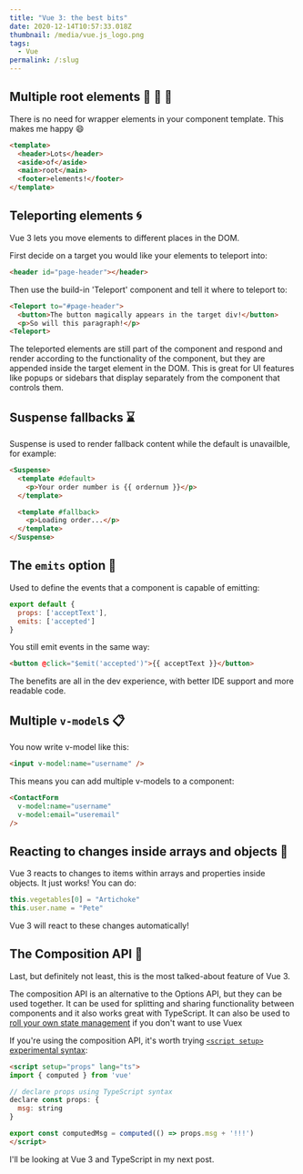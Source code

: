 ```yaml
---
title: "Vue 3: the best bits"
date: 2020-12-14T10:57:33.018Z
thumbnail: /media/vue.js_logo.png
tags:
  - Vue
permalink: /:slug
---
```

## Multiple root elements :carrot: :carrot: :carrot:

There is no need for wrapper elements in your component template. This makes me happy :smile:

```html
<template>
  <header>Lots</header>
  <aside>of</aside>
  <main>root</main>
  <footer>elements!</footer>
</template>
```

## Teleporting elements :cyclone:

Vue 3 lets you move elements to different places in the DOM.

First decide on a target you would like your elements to teleport into:

```html
<header id="page-header"></header>
```

Then use the build-in 'Teleport' component and tell it where to teleport to:

```html
<Teleport to="#page-header">
  <button>The button magically appears in the target div!</button>
  <p>So will this paragraph!</p>
<Teleport>
```

The teleported elements are still part of the component and respond and render according to the functionality of the component, but they are appended inside the target element in the DOM. This is great for UI features like popups or sidebars that display separately from the component that controls them.

## Suspense fallbacks :hourglass:

Suspense is used to render fallback content while the default is unavailble, for example:

```html
<Suspense>
  <template #default>
    <p>Your order number is {{ ordernum }}</p>
  </template>

  <template #fallback>
    <p>Loading order...</p>
  </template>
</Suspense>
```

## The `emits` option :tada:

Used to define the events that a component is capable of emitting:

```js
export default {
  props: ['acceptText'],
  emits: ['accepted']
}
```

You still emit events in the same way:

```html
<button @click="$emit('accepted')">{{ acceptText }}</button>
```

The benefits are all in the dev experience, with better IDE support and more readable code.

## Multiple `v-model`s :clipboard:

You now write v-model like this:

```html
<input v-model:name="username" />
```

This means you can add multiple v-models to a component:

```html
<ContactForm
  v-model:name="username"
  v-model:email="useremail"
/>
```

## Reacting to changes inside arrays and objects :dash:

Vue 3 reacts to changes to items within arrays and properties inside objects. It just works! You can do:

```js
this.vegetables[0] = "Artichoke"
this.user.name = "Pete"
```

Vue 3 will react to these changes automatically!

## The Composition API :bricks:

Last, but definitely not least, this is the most talked-about feature of Vue 3. 

The composition API is an alternative to the Options API, but they can be used together. It can be used for splitting and sharing functionality between components and it also works great with TypeScript. It can also be used to [roll your own state management](https://ghalex.com/state-management-in-vue-3/) if you don't want to use Vuex

If you're using the composition API, it's worth trying [`<script setup>` experimental syntax](https://github.com/vuejs/rfcs/blob/sfc-improvements/active-rfcs/0000-sfc-script-setup.md):

```html
<script setup="props" lang="ts">
import { computed } from 'vue'

// declare props using TypeScript syntax
declare const props: {
  msg: string
}

export const computedMsg = computed(() => props.msg + '!!!')
</script>
```

I'll be looking at Vue 3 and TypeScript in my next post.